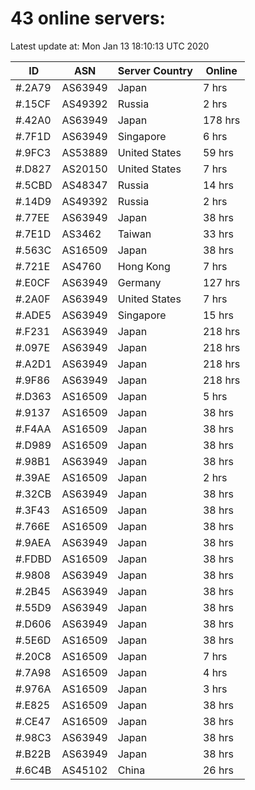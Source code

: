 # 43 online servers:

Latest update at: Mon Jan 13 18:10:13 UTC 2020

| ID | ASN | Server Country | Online |
| -- | --- | -------------- | ------ |
| #.2A79 | AS63949 | Japan | 7 hrs |
| #.15CF | AS49392 | Russia | 2 hrs |
| #.42A0 | AS63949 | Japan | 178 hrs |
| #.7F1D | AS63949 | Singapore | 6 hrs |
| #.9FC3 | AS53889 | United States | 59 hrs |
| #.D827 | AS20150 | United States | 7 hrs |
| #.5CBD | AS48347 | Russia | 14 hrs |
| #.14D9 | AS49392 | Russia | 2 hrs |
| #.77EE | AS63949 | Japan | 38 hrs |
| #.7E1D | AS3462 | Taiwan | 33 hrs |
| #.563C | AS16509 | Japan | 38 hrs |
| #.721E | AS4760 | Hong Kong | 7 hrs |
| #.E0CF | AS63949 | Germany | 127 hrs |
| #.2A0F | AS63949 | United States | 7 hrs |
| #.ADE5 | AS63949 | Singapore | 15 hrs |
| #.F231 | AS63949 | Japan | 218 hrs |
| #.097E | AS63949 | Japan | 218 hrs |
| #.A2D1 | AS63949 | Japan | 218 hrs |
| #.9F86 | AS63949 | Japan | 218 hrs |
| #.D363 | AS16509 | Japan | 5 hrs |
| #.9137 | AS16509 | Japan | 38 hrs |
| #.F4AA | AS16509 | Japan | 38 hrs |
| #.D989 | AS16509 | Japan | 38 hrs |
| #.98B1 | AS63949 | Japan | 38 hrs |
| #.39AE | AS16509 | Japan | 2 hrs |
| #.32CB | AS63949 | Japan | 38 hrs |
| #.3F43 | AS16509 | Japan | 38 hrs |
| #.766E | AS16509 | Japan | 38 hrs |
| #.9AEA | AS63949 | Japan | 38 hrs |
| #.FDBD | AS16509 | Japan | 38 hrs |
| #.9808 | AS63949 | Japan | 38 hrs |
| #.2B45 | AS63949 | Japan | 38 hrs |
| #.55D9 | AS63949 | Japan | 38 hrs |
| #.D606 | AS63949 | Japan | 38 hrs |
| #.5E6D | AS16509 | Japan | 38 hrs |
| #.20C8 | AS16509 | Japan | 7 hrs |
| #.7A98 | AS16509 | Japan | 4 hrs |
| #.976A | AS16509 | Japan | 3 hrs |
| #.E825 | AS16509 | Japan | 38 hrs |
| #.CE47 | AS16509 | Japan | 38 hrs |
| #.98C3 | AS63949 | Japan | 38 hrs |
| #.B22B | AS63949 | Japan | 38 hrs |
| #.6C4B | AS45102 | China | 26 hrs |

